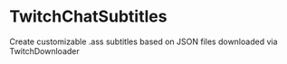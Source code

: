 # TwitchChatSubtitles
Create customizable .ass subtitles based on JSON files downloaded via TwitchDownloader 
